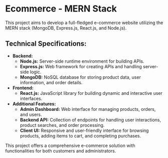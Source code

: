 # Ecommerce - MERN Stack
This project aims to develop a full-fledged e-commerce website utilizing the MERN stack (MongoDB, Express.js, React.js, and Node.js).

## Technical Specifications:

- <b>Backend:</b>
    - <b>Node.js:</b> Server-side runtime environment for building APIs.
    - <b>Express.js:</b> Web framework for creating APIs and handling server-side logic.
    - <b>MongoDB:</b> NoSQL database for storing product data, user information, and order details.
- <b>Frontend:</b>
    - <b>React.js:</b> JavaScript library for building dynamic and interactive user interfaces.
- <b>Additional Features:</b>
    - <b>Admin Dashboard:</b> Web interface for managing products, orders, and users.
    - <b>Backend API:</b> Collection of endpoints for handling user interactions, product searches, and order processing.
    - <b>Client UI:</b> Responsive and user-friendly interface for browsing products, adding items to cart, and completing purchases.

This project offers a comprehensive e-commerce solution with functionalities for both customers and administrators.
